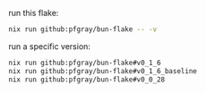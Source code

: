 run this flake:

```sh
nix run github:pfgray/bun-flake -- -v
```

run a specific version:

```sh
nix run github:pfgray/bun-flake#v0_1_6
nix run github:pfgray/bun-flake#v0_1_6_baseline
nix run github:pfgray/bun-flake#v0_0_28
```
